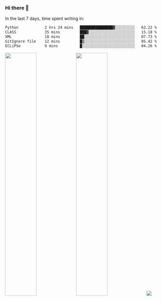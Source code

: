 ### Hi there 👋

In the last 7 days, time spent writing in:

<!--START_SECTION:waka-->

```txt
Python            2 hrs 24 mins   ███████████████▓░░░░░░░░░   62.22 %
CLASS             35 mins         ███▓░░░░░░░░░░░░░░░░░░░░░   15.18 %
XML               18 mins         ██░░░░░░░░░░░░░░░░░░░░░░░   07.73 %
GitIgnore file    12 mins         █▒░░░░░░░░░░░░░░░░░░░░░░░   05.42 %
ECLiPSe           9 mins          █░░░░░░░░░░░░░░░░░░░░░░░░   04.26 %
```

<!--END_SECTION:waka-->

<img src="https://wakatime.com/share/@jimtje/5d0c92de-08f8-4a72-8f2f-6a9693d1e318.svg" width=45% height=45%> <img src="https://wakatime.com/share/@jimtje/501498ae-bda5-4da7-a89d-b40bcdd5556d.svg" width=45% height=45%>
![](https://hit.yhype.me/github/profile?user_id=43537315)
